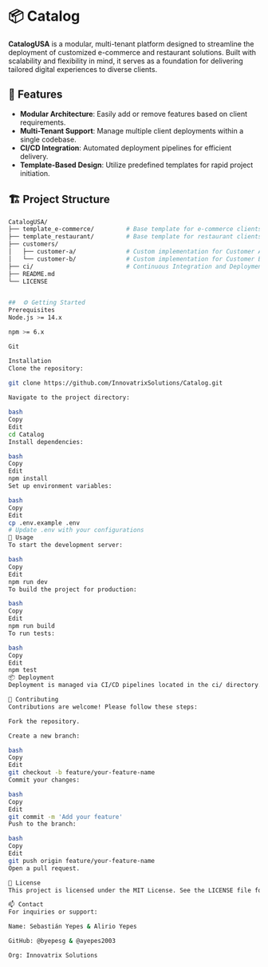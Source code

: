 # 📦 Catalog

**CatalogUSA** is a modular, multi-tenant platform designed to streamline the deployment of customized e-commerce and restaurant solutions. Built with scalability and flexibility in mind, it serves as a foundation for delivering tailored digital experiences to diverse clients.

## 🚀 Features

- **Modular Architecture**: Easily add or remove features based on client requirements.
- **Multi-Tenant Support**: Manage multiple client deployments within a single codebase.
- **CI/CD Integration**: Automated deployment pipelines for efficient delivery.
- **Template-Based Design**: Utilize predefined templates for rapid project initiation.

## 🏗️ Project Structure

```bash
CatalogUSA/
├── template_e-commerce/         # Base template for e-commerce clients
├── template_restaurant/         # Base template for restaurant clients
├── customers/
│   ├── customer-a/              # Custom implementation for Customer A
│   └── customer-b/              # Custom implementation for Customer B
├── ci/                          # Continuous Integration and Deployment scripts
├── README.md
└── LICENSE


##  ⚙️ Getting Started
Prerequisites
Node.js >= 14.x

npm >= 6.x

Git

Installation
Clone the repository:

git clone https://github.com/InnovatrixSolutions/Catalog.git
 
Navigate to the project directory:

bash
Copy
Edit
cd Catalog
Install dependencies:

bash
Copy
Edit
npm install
Set up environment variables:

bash
Copy
Edit
cp .env.example .env
# Update .env with your configurations
🧪 Usage
To start the development server:

bash
Copy
Edit
npm run dev
To build the project for production:

bash
Copy
Edit
npm run build
To run tests:

bash
Copy
Edit
npm test
📦 Deployment
Deployment is managed via CI/CD pipelines located in the ci/ directory. Each customer has a dedicated pipeline script to ensure isolated and efficient deployments.

🤝 Contributing
Contributions are welcome! Please follow these steps:

Fork the repository.

Create a new branch:

bash
Copy
Edit
git checkout -b feature/your-feature-name
Commit your changes:

bash
Copy
Edit
git commit -m 'Add your feature'
Push to the branch:

bash
Copy
Edit
git push origin feature/your-feature-name
Open a pull request.

📄 License
This project is licensed under the MIT License. See the LICENSE file for details.

📫 Contact
For inquiries or support:

Name: Sebastián Yepes & Alirio Yepes

GitHub: @byepesg & @ayepes2003

Org: Innovatrix Solutions

